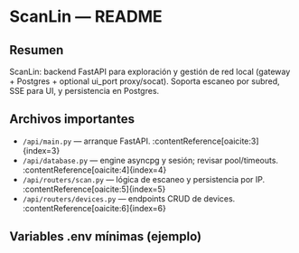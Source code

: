 # ScanLin — README

## Resumen
ScanLin: backend FastAPI para exploración y gestión de red local (gateway + Postgres + optional ui_port proxy/socat). Soporta escaneo por subred, SSE para UI, y persistencia en Postgres.

## Archivos importantes
- `/api/main.py` — arranque FastAPI. :contentReference[oaicite:3]{index=3}
- `/api/database.py` — engine asyncpg y sesión; revisar pool/timeouts. :contentReference[oaicite:4]{index=4}
- `/api/routers/scan.py` — lógica de escaneo y persistencia por IP. :contentReference[oaicite:5]{index=5}
- `/api/routers/devices.py` — endpoints CRUD de devices. :contentReference[oaicite:6]{index=6}

## Variables .env mínimas (ejemplo)
